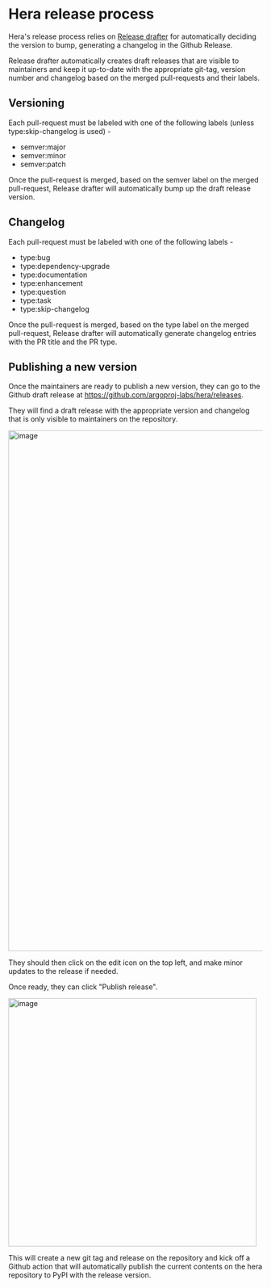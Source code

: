 # Hera release process

Hera's release process relies on [Release drafter](https://github.com/release-drafter/release-drafter) for automatically deciding the version to bump, generating a changelog in the Github Release.

Release drafter automatically creates draft releases that are visible to maintainers and keep it up-to-date with the appropriate git-tag, version number and changelog based on the merged pull-requests and their labels.

## Versioning

Each pull-request must be labeled with one of the following labels (unless type:skip-changelog is used) -

- semver:major
- semver:minor
- semver:patch

Once the pull-request is merged, based on the semver label on the merged pull-request, Release drafter will automatically bump up the draft release version.

## Changelog

Each pull-request must be labeled with one of the following labels -

- type:bug
- type:dependency-upgrade
- type:documentation
- type:enhancement
- type:question
- type:task
- type:skip-changelog

Once the pull-request is merged, based on the type label on the merged pull-request, Release drafter will automatically generate changelog entries with the PR title and the PR type.

## Publishing a new version

Once the maintainers are ready to publish a new version, they can go to the Github draft release at https://github.com/argoproj-labs/hera/releases.

They will find a draft release with the appropriate version and changelog that is only visible to maintainers on the repository.

<img width="1032" alt="image" src="https://user-images.githubusercontent.com/16130816/206037787-a72d4356-df29-4a41-969b-b96e42942fca.png">

They should then click on the edit icon on the top left, and make minor updates to the release if needed.

Once ready, they can click "Publish release".

<img width="492" alt="image" src="https://user-images.githubusercontent.com/16130816/206037939-72fde009-b5e1-41ed-8f6a-8da7557ca08a.png">

This will create a new git tag and release on the repository and kick off a Github action that will automatically publish the current contents on the hera repository to PyPI with the release version.
